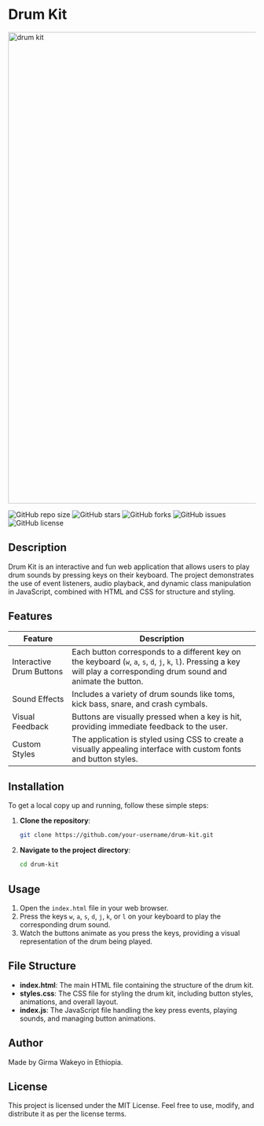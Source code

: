 # Drum Kit
<img width="960" alt="drum kit" src="https://github.com/user-attachments/assets/9f5bf83f-9ad8-48f7-86f2-929a51e9d5f4">

![GitHub repo size](https://img.shields.io/github/repo-size/your-username/drum-kit)
![GitHub stars](https://img.shields.io/github/stars/your-username/drum-kit?style=social)
![GitHub forks](https://img.shields.io/github/forks/your-username/drum-kit?style=social)
![GitHub issues](https://img.shields.io/github/issues/your-username/drum-kit)
![GitHub license](https://img.shields.io/github/license/your-username/drum-kit)

## Description

Drum Kit is an interactive and fun web application that allows users to play drum sounds by pressing keys on their keyboard. The project demonstrates the use of event listeners, audio playback, and dynamic class manipulation in JavaScript, combined with HTML and CSS for structure and styling.

## Features

| Feature               | Description                                                                 |
|-----------------------|-----------------------------------------------------------------------------|
| Interactive Drum Buttons | Each button corresponds to a different key on the keyboard (`w`, `a`, `s`, `d`, `j`, `k`, `l`). Pressing a key will play a corresponding drum sound and animate the button. |
| Sound Effects         | Includes a variety of drum sounds like toms, kick bass, snare, and crash cymbals. |
| Visual Feedback       | Buttons are visually pressed when a key is hit, providing immediate feedback to the user. |
| Custom Styles         | The application is styled using CSS to create a visually appealing interface with custom fonts and button styles. |

## Installation

To get a local copy up and running, follow these simple steps:

1. **Clone the repository**:
    ```bash
    git clone https://github.com/your-username/drum-kit.git
    ```
2. **Navigate to the project directory**:
    ```bash
    cd drum-kit
    ```

## Usage

1. Open the `index.html` file in your web browser.
2. Press the keys `w`, `a`, `s`, `d`, `j`, `k`, or `l` on your keyboard to play the corresponding drum sound.
3. Watch the buttons animate as you press the keys, providing a visual representation of the drum being played.

## File Structure

- **index.html**: The main HTML file containing the structure of the drum kit.
- **styles.css**: The CSS file for styling the drum kit, including button styles, animations, and overall layout.
- **index.js**: The JavaScript file handling the key press events, playing sounds, and managing button animations.

## Author

Made by Girma Wakeyo in Ethiopia.

## License

This project is licensed under the MIT License. Feel free to use, modify, and distribute it as per the license terms.
